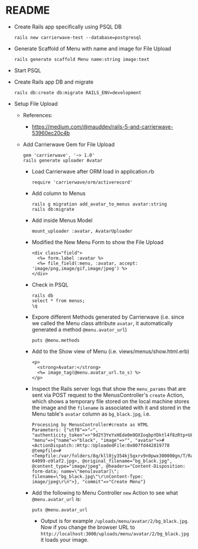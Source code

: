 # README

* Create Rails app specifically using PSQL DB
  ```
  rails new carrierwave-test --database=postgresql
  ```

* Generate Scaffold of Menu with name and image for File Upload
  ```
  rails generate scaffold Menu name:string image:text
  ```

* Start PSQL
* Create Rails app DB and migrate
  ```
  rails db:create db:migrate RAILS_ENV=development
  ```

* Setup File Upload
  * References:
    * https://medium.com/@mauddev/rails-5-and-carrierwave-53960ec20c4b

  * Add Carrierwave Gem for File Upload
    ```
    gem 'carrierwave', '~> 1.0'
    rails generate uploader Avatar
    ```
    * Load Carrierwave after ORM load in application.rb
      ```
      require 'carrierwave/orm/activerecord'
      ```

    * Add column to Menus
      ```
      rails g migration add_avatar_to_menus avatar:string
      rails db:migrate
      ```
    * Add inside Menus Model
      ```
      mount_uploader :avatar, AvatarUploader
      ```

    * Modified the New Menu Form to show the File Upload
      ```
      <div class="field">
        <%= form.label :avatar %>
        <%= file_field(:menu, :avatar, accept: 'image/png,image/gif,image/jpeg') %>
      </div>
      ```
    * Check in PSQL
      ```
      rails db
      select * from menus;
      \q
      ```
    * Expore different Methods generated by Carrierwave
    (i.e. since we called the Menu class attribute `avatar`, it automatically
      generated a method `@menu.avator_url`)
      ```
      puts @menu.methods
      ```
    * Add to the Show view of Menu (i.e. views/menus/show.html.erb)
      ```
      <p>
        <strong>Avatar:</strong>
        <%= image_tag(@menu.avatar_url.to_s) %>
      </p>
      ```
    * Inspect the Rails server logs that show the `menu_params` that are sent via POST request to
    the MenusController's `create` Action, which shows a temporary file stored on the local machine stores the image and the `filename` is associated with it and stored in the Menu table's `avatar` column as `bg_black.jpg`, i.e.
      ```
      Processing by MenusController#create as HTML
      Parameters: {"utf8"=>"✓", "authenticity_token"=>"9d2Y3YeYxHEde0m9OXIoqbpYDktl4f8zRtp+U8zH+Yvg3ayYeZQEfvtf91auKRC34Bl38Ib0XcskFnFHu5QuTg==", "menu"=>{"name"=>"black", "image"=>"", "avatar"=>#<ActionDispatch::Http::UploadedFile:0x007fd442819778 @tempfile=#<Tempfile:/var/folders/8q/kll0jy354kj5gxrv9n0pwx300000gn/T/RackMultipart20170915-64099-o9laf2.jpg>, @original_filename="bg_black.jpg", @content_type="image/jpeg", @headers="Content-Disposition: form-data; name=\"menu[avatar]\"; filename=\"bg_black.jpg\"\r\nContent-Type: image/jpeg\r\n">}, "commit"=>"Create Menu"}
      ```
    * Add the following to Menu Controller `new` Action to see what `@menu.avatar_url` is:
      ```
      puts @menu.avatar_url
      ```
      * Output is for example `/uploads/menu/avatar/2/bg_black.jpg`.
      Now if you change the browser URL to
      `http://localhost:3000/uploads/menu/avatar/2/bg_black.jpg`
      it loads your image.
